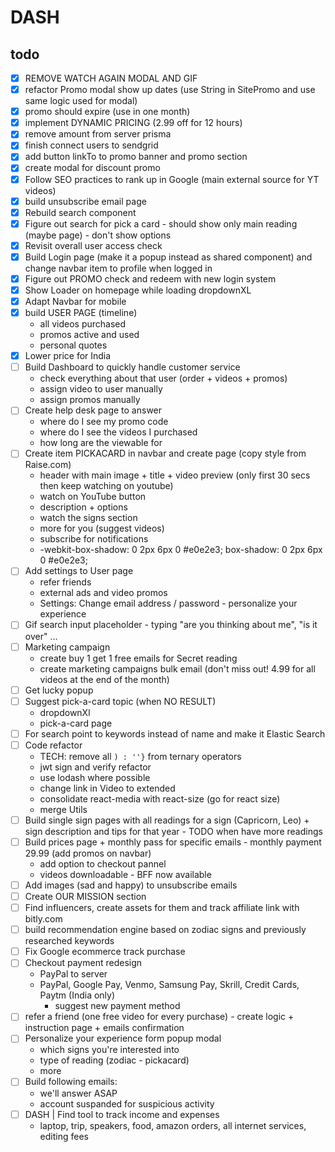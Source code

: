 # DASH

## todo

- [x] REMOVE WATCH AGAIN MODAL AND GIF
- [x] refactor Promo modal show up dates (use String in SitePromo and use same logic used for modal)
- [x] promo should expire (use in one month)
- [x] implement DYNAMIC PRICING (2.99 off for 12 hours)
- [x] remove amount from server prisma
- [x] finish connect users to sendgrid
- [x] add button linkTo to promo banner and promo section
- [x] create modal for discount promo
- [x] Follow SEO practices to rank up in Google (main external source for YT videos)
- [x] build unsubscribe email page
- [x] Rebuild search component
- [x] Figure out search for pick a card - should show only main reading (maybe page) - don't show options
- [x] Revisit overall user access check
- [x] Build Login page (make it a popup instead as shared component) and change navbar item to profile when logged in 
- [x] Figure out PROMO check and redeem with new login system
- [x] Show Loader on homepage while loading dropdownXL
- [x] Adapt Navbar for mobile
- [x] build USER PAGE (timeline)
  - all videos purchased
  - promos active and used
  - personal quotes
- [x] Lower price for India
- [ ] Build Dashboard to quickly handle customer service
  - check everything about that user (order + videos + promos)
  - assign video to user manually
  - assign promos manually
- [ ] Create help desk page to answer
  - where do I see my promo code
  - where do I see the videos I purchased
  - how long are the viewable for
- [ ] Create item PICKACARD in navbar and create page (copy style from Raise.com)
  - header with main image + title + video preview (only first 30 secs then keep watching on youtube)
  - watch on YouTube button
  - description + options
  - watch the signs section
  - more for you (suggest videos)
  - subscribe for notifications
  - -webkit-box-shadow: 0 2px 6px 0 #e0e2e3; box-shadow: 0 2px 6px 0 #e0e2e3;
- [ ] Add settings to User page
  - refer friends
  - external ads and video promos 
  - Settings: Change email address / password - personalize your experience
- [ ] Gif search input placeholder - typing "are you thinking about me", "is it over" ...
- [ ] Marketing campaign
	- create buy 1 get 1 free emails for Secret reading
	- create marketing campaigns bulk email (don't miss out! 4.99 for all videos at the end of the month)
- [ ] Get lucky popup
- [ ] Suggest pick-a-card topic (when NO RESULT)
  - dropdownXl
  - pick-a-card page
- [ ] For search point to keywords instead of name and make it Elastic Search
- [ ] Code refactor
  - TECH: remove all `) : ''}` from ternary operators
  - jwt sign and verify refactor
  - use lodash where possible
  - change link in Video to extended
  - consolidate react-media with react-size (go for react size)
  - merge Utils
- [ ] Build single sign pages with all readings for a sign (Capricorn, Leo) + sign description and tips for that year - TODO when have more readings
- [ ] Build prices page + monthly pass for specific emails - monthly payment 29.99 (add promos on navbar)  
  - add option to checkout pannel
  - videos downloadable - BFF now available
- [ ] Add images (sad and happy) to unsubscribe emails
- [ ] Create OUR MISSION section
- [ ] Find influencers, create assets for them and track affiliate link with bitly.com
- [ ] build recommendation engine based on zodiac signs and previously researched keywords
- [ ] Fix Google ecommerce track purchase
- [ ] Checkout payment redesign 
  - PayPal to server
  - PayPal, Google Pay, Venmo, Samsung Pay, Skrill, Credit Cards, Paytm (India only)
    - suggest new payment method 
- [ ] refer a friend (one free video for every purchase) - create logic + instruction page + emails confirmation
- [ ] Personalize your experience form popup modal
  - which signs you're interested into
  - type of reading (zodiac - pickacard)
  - more
- [ ] Build following emails: 
	- we'll answer ASAP
	- account suspanded for suspicious activity
- [ ] DASH | Find tool to track income and expenses 
  - laptop, trip, speakers, food, amazon orders, all internet services, editing fees